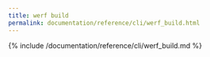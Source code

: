 ```yaml
---
title: werf build
permalink: documentation/reference/cli/werf_build.html
---
```


{% include /documentation/reference/cli/werf_build.md %}
